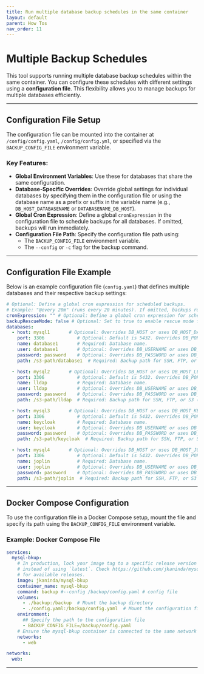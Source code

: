 ```yaml
---
title: Run multiple database backup schedules in the same container
layout: default
parent: How Tos
nav_order: 11
---
```



# Multiple Backup Schedules

This tool supports running multiple database backup schedules within the same container.
You can configure these schedules with different settings using a **configuration file**. This flexibility allows you to manage backups for multiple databases efficiently.

---

## Configuration File Setup

The configuration file can be mounted into the container at `/config/config.yaml`, `/config/config.yml`, or specified via the `BACKUP_CONFIG_FILE` environment variable.

### Key Features:
- **Global Environment Variables**: Use these for databases that share the same configuration.
- **Database-Specific Overrides**: Override global settings for individual databases by specifying them in the configuration file or using the database name as a prefix or suffix in the variable name (e.g., `DB_HOST_DATABASENAME` or `DATABASENAME_DB_HOST`).
- **Global Cron Expression**: Define a global `cronExpression` in the configuration file to schedule backups for all databases. If omitted, backups will run immediately.
- **Configuration File Path**: Specify the configuration file path using:
    - The `BACKUP_CONFIG_FILE` environment variable.
    - The `--config` or `-c` flag for the backup command.

---

## Configuration File Example

Below is an example configuration file (`config.yaml`) that defines multiple databases and their respective backup settings:

```yaml
# Optional: Define a global cron expression for scheduled backups.
# Example: "@every 20m" (runs every 20 minutes). If omitted, backups run immediately.
cronExpression: "" # Optional: Define a global cron expression for scheduled backups.
backupRescueMode: false # Optional: Set to true to enable rescue mode for backups.
databases:
  - host: mysql1       # Optional: Overrides DB_HOST or uses DB_HOST_DATABASE1.
    port: 3306            # Optional: Default is 5432. Overrides DB_PORT or uses DB_PORT_DATABASE1.
    name: database1       # Required: Database name.
    user: database1       # Optional: Overrides DB_USERNAME or uses DB_USERNAME_DATABASE1.
    password: password    # Optional: Overrides DB_PASSWORD or uses DB_PASSWORD_DATABASE1.
    path: /s3-path/database1  # Required: Backup path for SSH, FTP, or S3 (e.g., /home/toto/backup/).

  - host: mysql2       # Optional: Overrides DB_HOST or uses DB_HOST_LLAP.
    port: 3306            # Optional: Default is 5432. Overrides DB_PORT or uses DB_PORT_LLAP.
    name: lldap           # Required: Database name.
    user: lldap           # Optional: Overrides DB_USERNAME or uses DB_USERNAME_LLAP.
    password: password    # Optional: Overrides DB_PASSWORD or uses DB_PASSWORD_LLAP.
    path: /s3-path/lldap  # Required: Backup path for SSH, FTP, or S3 (e.g., /home/toto/backup/).

  - host: mysql3       # Optional: Overrides DB_HOST or uses DB_HOST_KEYCLOAK.
    port: 3306            # Optional: Default is 5432. Overrides DB_PORT or uses DB_PORT_KEYCLOAK.
    name: keycloak        # Required: Database name.
    user: keycloak        # Optional: Overrides DB_USERNAME or uses DB_USERNAME_KEYCLOAK.
    password: password    # Optional: Overrides DB_PASSWORD or uses DB_PASSWORD_KEYCLOAK.
    path: /s3-path/keycloak  # Required: Backup path for SSH, FTP, or S3 (e.g., /home/toto/backup/).

  - host: mysql4       # Optional: Overrides DB_HOST or uses DB_HOST_JOPLIN.
    port: 3306            # Optional: Default is 5432. Overrides DB_PORT or uses DB_PORT_JOPLIN.
    name: joplin          # Required: Database name.
    user: joplin          # Optional: Overrides DB_USERNAME or uses DB_USERNAME_JOPLIN.
    password: password    # Optional: Overrides DB_PASSWORD or uses DB_PASSWORD_JOPLIN.
    path: /s3-path/joplin  # Required: Backup path for SSH, FTP, or S3 (e.g., /home/toto/backup/).
```

---

## Docker Compose Configuration

To use the configuration file in a Docker Compose setup, mount the file and specify its path using the `BACKUP_CONFIG_FILE` environment variable.

### Example: Docker Compose File

```yaml
services:
  mysql-bkup:
    # In production, lock your image tag to a specific release version
    # instead of using `latest`. Check https://github.com/jkaninda/mysql-bkup/releases
    # for available releases.
    image: jkaninda/mysql-bkup
    container_name: mysql-bkup
    command: backup #--config /backup/config.yaml # config file
    volumes:
      - ./backup:/backup  # Mount the backup directory
      - ./config.yaml:/backup/config.yaml  # Mount the configuration file
    environment:
      ## Specify the path to the configuration file
      - BACKUP_CONFIG_FILE=/backup/config.yaml
    # Ensure the mysql-bkup container is connected to the same network as your database
    networks:
      - web

networks:
  web:
```

---




